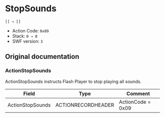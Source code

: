 # StopSounds

```
[] → []
```

- Action Code: `0x09`
- Stack: `0 → 0`
- SWF version: `3`

## Original documentation

### ActionStopSounds

ActionStopSounds instructs Flash Player to stop playing all sounds.

| Field            | Type               | Comment           |
|------------------|--------------------|-------------------|
| ActionStopSounds | ACTIONRECORDHEADER | ActionCode = 0x09 |
